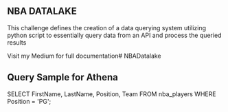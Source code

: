 NBA DATALAKE
------------
This challenge defines the creation of a data querying system utilizing python script to essentially query data from an API and process the queried results

Visit my Medium for full documentation# NBADatalake

Query Sample for Athena 
-----------------------
SELECT FirstName, LastName, Position, Team
FROM nba_players
WHERE Position = 'PG';
